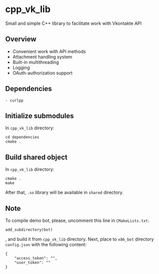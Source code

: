 # cpp_vk_lib
Small and simple C++ library to facilitate work with Vkontakte API

## Overview

* Convenient work with API methods
* Attachment handling system
* Built-in multithreading
* Logging
* OAuth-authorization support

## Dependencies
	- curlpp

## Initialize submodules
In `cpp_vk_lib` directory:
```
cd dependencies
cmake .
```
## Build shared object

In `cpp_vk_lib` directory:
```
cmake .
make
```
After that, `.so` library will be available in `shared` directory.

## Note

To compile demo bot, please, uncomment this line in `CMakeLists.txt`:
```
add_subdirectory(bot)
```
, and build it from `cpp_vk_lib` directory. Next, place to `x86_bot` directory `config.json` with the following content:
```
{
	"access_token": "",
	"user_token": ""
}
```
